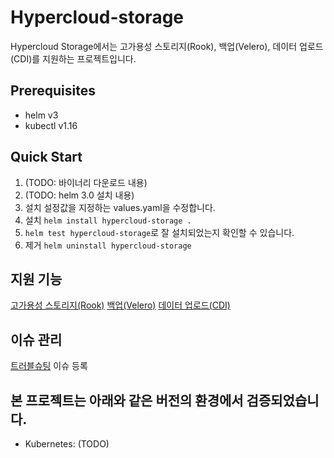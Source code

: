 # Hypercloud-storage
Hypercloud Storage에서는 고가용성 스토리지(Rook), 백업(Velero), 데이터 업로드(CDI)를 지원하는 프로젝트입니다.

## Prerequisites

- helm v3
- kubectl v1.16

## Quick Start
1. (TODO: 바이너리 다운로드 내용)
2. (TODO: helm 3.0 설치 내용)
3. 설치 설정값을 지정하는 values.yaml을 수정합니다.
4. 설치 `helm install hypercloud-storage .`
5. `helm test hypercloud-storage`로 잘 설치되었는지 확인할 수 있습니다.
6. 제거 `helm uninstall hypercloud-storage`

## 지원 기능
[고가용성 스토리지(Rook)](docs/rook.md)
[백업(Velero)](docs/velero.md)
[데이터 업로드(CDI)](docs/cdi.md)

## 이슈 관리
[트러블슈팅](docs/troubleshooting.md)
이슈 등록

## 본 프로젝트는 아래와 같은 버전의 환경에서 검증되었습니다.
- Kubernetes: (TODO)
